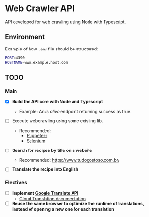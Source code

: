 # Web Crawler API

API developed for web crawling using Node with Typescript.

## Environment
Example of how ```.env``` file should be structured:
```sh
PORT=4390
HOSTNAME=www.example.host.com
```

## TODO

### Main

  - [x] **Build the API core with Node and Typescript**
    - Example: An *is alive* endpoint returning success as true.
  - [ ] Execute webcrawling using some existing lib.
    - Recommended: 
      - [Puppeteer](https://www.npmjs.com/package/puppeteer)
      - [Selenium](https://www.npmjs.com/package/selenium-webdriver)
  - [ ] **Search for recipes by title on a website**
    - Recommended: https://www.tudogostoso.com.br/
  - [ ] **Translate the recipe into English**


### Electives

- [ ] **Implement [Google Translate API](https://cloud.google.com/translate#section-6)**
  - [Cloud Translation documentation](https://cloud.google.com/translate/docs)
- [ ] **Reuse the same browser to optimize the runtime of translations, instead of opening a new one for each translation**